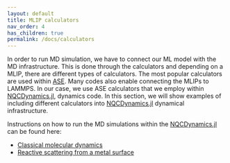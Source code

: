 ```yaml
---
layout: default
title: MLIP calculators
nav_order: 4
has_children: true
permalink: /docs/calculators
---
```



In order to run MD simulation, we have to connect our ML model with the MD infrastructure. This is done through the calculators and depending on a MLIP, there are different types of calculators. The most popular calculators are used within [ASE](https://wiki.fysik.dtu.dk/ase/). Many codes also enable connecting the MLIPs to LAMMPS. In our case, we use ASE calculators that we employ within [NQCDynamics.jl](https://github.com/NQCD/NQCDynamics.jl), dynamics code. In this section, we will show examples of including different calculators into [NQCDynamics.jl](https://github.com/NQCD/NQCDynamics.jl) dynamical infrastructure.

Instructions on how to run the MD simulations within the [NQCDynamics.jl](https://github.com/NQCD/NQCDynamics.jl) can be found here:
* [Classical molecular dynamics](https://nqcd.github.io/NQCDynamics.jl/dev/dynamicssimulations/dynamicsmethods/classical/)
* [Reactive scattering from a metal surface](https://nqcd.github.io/NQCDynamics.jl/dev/examples/reactive_scattering/)
